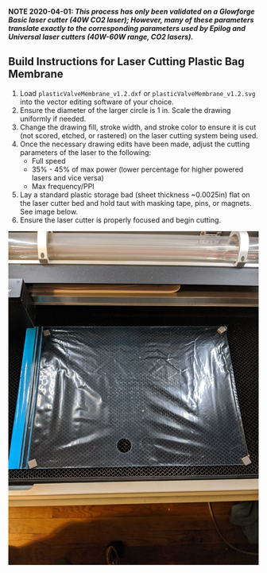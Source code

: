 **NOTE 2020-04-01: *This process has only been validated on a Glowforge Basic laser cutter (40W CO2 laser); However, many of these parameters translate exactly to the corresponding parameters used by Epilog and Universal laser cutters (40W-60W range, CO2 lasers).***

## Build Instructions for Laser Cutting Plastic Bag Membrane

1. Load `plasticValveMembrane_v1.2.dxf` or `plasticValveMembrane_v1.2.svg` into the vector editing software of your choice.
2. Ensure the diameter of the larger circle is 1 in. Scale the drawing uniformly if needed.
3. Change the drawing fill, stroke width, and stroke color to ensure it is cut (not scored, etched, or rastered) on the laser cutting system being used.
4. Once the necessary drawing edits have been made, adjust the cutting parameters of the laser to the following:
    * Full speed
    * 35% - 45% of max power (lower percentage for higher powered lasers and vice versa)
    * Max frequency/PPI
5. Lay a standard plastic storage bad (sheet thickness ~0.0025in) flat on the laser cutter bed and hold taut with masking tape, pins, or magnets. See image below.
6. Ensure the laser cutter is properly focused and begin cutting.

![Half Cut Plastic Bag, Laid Out Flat and Taut on Laser Cutter](media/glowforge.jpg)
